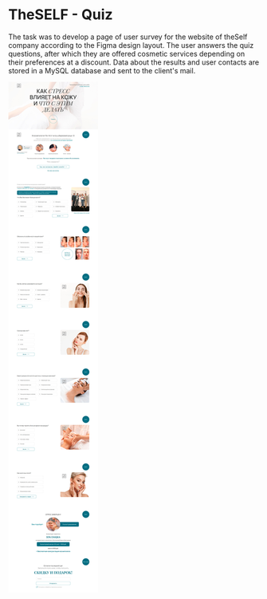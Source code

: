 # TheSELF - Quiz

The task was to develop a page of user survey for the website of theSelf company according to the Figma design layout. The user answers the quiz questions, after which they are offered cosmetic services depending on their preferences at a discount. Data about the results and user contacts are stored in a MySQL database and sent to the client's mail.

![Project Preview](./assets/img/poster.jpg)
